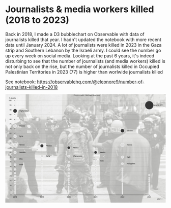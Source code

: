 # Journalists & media workers killed (2018 to 2023)

Back in 2018, I made a D3 bubblechart on Observable with data of journalists killed that year. I hadn't updated the notebook with more recent data until January 2024.
A lot of journalists were killed in 2023 in the Gaza strip and Southern Lebanon by the Israeli army. I could see the number go up every week on social media.
Looking at the past 6 years, it's indeed disturbing to see that the number of journalists (and media workers) killed is not only back on the rise, but the number of journalists killed in Occupied Palestinian Territories in 2023 (77) is higher than worlwide journalists killed 

See notebook: https://observablehq.com/@eleonore9/number-of-journalists-killed-in-2018

![Scatter plot of locations with journalists killed on the job between 2018 and 2023](../img/journalists-killed-2018-to-2023.png)

